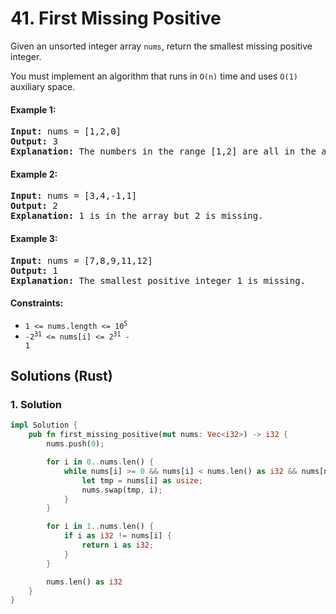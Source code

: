 # 41. First Missing Positive
Given an unsorted integer array `nums`, return the smallest missing positive integer.

You must implement an algorithm that runs in `O(n)` time and uses `O(1)` auxiliary space.

#### Example 1:
<pre>
<strong>Input:</strong> nums = [1,2,0]
<strong>Output:</strong> 3
<strong>Explanation:</strong> The numbers in the range [1,2] are all in the array.
</pre>

#### Example 2:
<pre>
<strong>Input:</strong> nums = [3,4,-1,1]
<strong>Output:</strong> 2
<strong>Explanation:</strong> 1 is in the array but 2 is missing.
</pre>

#### Example 3:
<pre>
<strong>Input:</strong> nums = [7,8,9,11,12]
<strong>Output:</strong> 1
<strong>Explanation:</strong> The smallest positive integer 1 is missing.
</pre>

#### Constraints:
* <code>1 <= nums.length <= 10<sup>5</sup></code>
* <code>-2<sup>31</sup> <= nums[i] <= 2<sup>31</sup> - 1</code>

## Solutions (Rust)

### 1. Solution
```Rust
impl Solution {
    pub fn first_missing_positive(mut nums: Vec<i32>) -> i32 {
        nums.push(0);

        for i in 0..nums.len() {
            while nums[i] >= 0 && nums[i] < nums.len() as i32 && nums[nums[i] as usize] != nums[i] {
                let tmp = nums[i] as usize;
                nums.swap(tmp, i);
            }
        }

        for i in 1..nums.len() {
            if i as i32 != nums[i] {
                return i as i32;
            }
        }

        nums.len() as i32
    }
}
```
